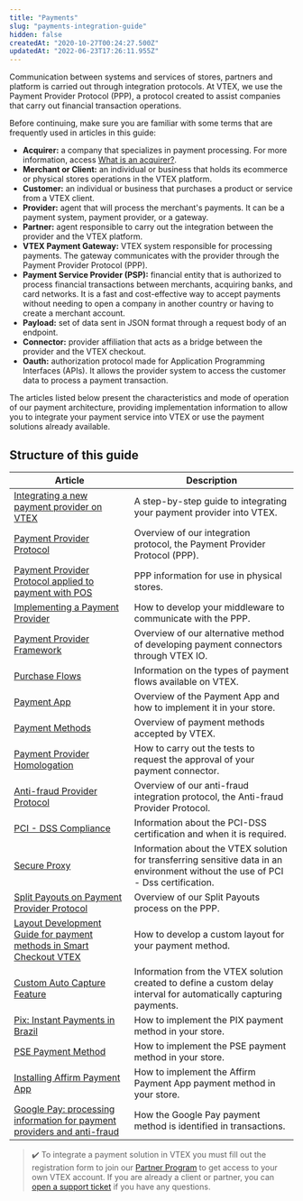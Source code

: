 ```yaml
---
title: "Payments"
slug: "payments-integration-guide"
hidden: false
createdAt: "2020-10-27T00:24:27.500Z"
updatedAt: "2022-06-23T17:26:11.955Z"
---
```

Communication between systems and services of stores, partners and platform is carried out through integration protocols. At VTEX, we use the Payment Provider Protocol (PPP), a protocol created to assist companies that carry out financial transaction operations.

Before continuing, make sure you are familiar with some terms that are frequently used in articles in this guide:

* **Acquirer:** a company that specializes in payment processing. For more information, access [What is an acquirer?](https://help.vtex.com/en/tutorial/what-is-an-acquirer--7N1oRTG8dGmOiIugC0cs4E).
* **Merchant or Client:** an individual or business that holds its ecommerce or physical stores operations in the VTEX platform.
* **Customer:** an individual or business that purchases a product or service from a VTEX client.
* **Provider:** agent that will process the merchant's payments. It can be a payment system, payment provider, or a gateway.
* **Partner:**  agent responsible to carry out the integration between the provider and the VTEX platform.
* **VTEX Payment Gateway:** VTEX system responsible for processing payments. The gateway communicates with the provider through the Payment Provider Protocol (PPP).
* **Payment Service Provider (PSP):**  financial entity that is authorized to process financial transactions between merchants, acquiring banks, and card networks. It is a fast and cost-effective way to accept payments without needing to open a company in another country or having to create a merchant account.
* **Payload:** set of data sent in JSON format through a request body of an endpoint.
* **Connector:** provider affiliation that acts as a bridge between the provider and the VTEX checkout.
* **Oauth:** authorization protocol made for Application Programming Interfaces (APIs). It allows the provider system to access the customer data to process a payment transaction.

The articles listed below present the characteristics and mode of operation of our payment architecture, providing implementation information to allow you to integrate your payment service into VTEX or use the payment solutions already available.

## Structure of this guide

| Article                                                                                                                                                                                | Description                                                                                                                       |
| -------------------------------------------------------------------------------------------------------------------------------------------------------------------------------------- | --------------------------------------------------------------------------------------------------------------------------------- |
| [Integrating a new payment provider on VTEX](https://developers.vtex.com/docs/guides/integrating-a-new-payment-provider-on-vtex)                                                          | A step-by-step guide to integrating your payment provider into VTEX.                                                              |
| [Payment Provider Protocol](https://developers.vtex.com/docs/guides/payments-integration-payment-provider-protocol)                                                                       | Overview of our integration protocol, the Payment Provider Protocol (PPP).                                                        |
| [Payment Provider Protocol applied to payment with POS](https://developers.vtex.com/docs/guides/payments-integration-ppp-applied-to-pos)                                                  | PPP information for use in physical stores.                                                                                       |
| [Implementing a Payment Provider](https://developers.vtex.com/docs/guides/payments-integration-implementing-a-payment-provider)                                                           | How to develop your middleware to communicate with the PPP.                                                                       |
| [Payment Provider Framework](https://developers.vtex.com/docs/guides/payments-integration-payment-provider-framework)                                                                     | Overview of our alternative method of developing payment connectors through VTEX IO.                                              |
| [Purchase Flows](https://developers.vtex.com/docs/guides/payments-integration-purchase-flows)                                                                                             | Information on the types of payment flows available on VTEX.                                                                      |
| [Payment App](https://developers.vtex.com/docs/guides/payments-integration-payment-app)                                                                                                   | Overview of the Payment App and how to implement it in your store.                                                                |
| [Payment Methods](https://developers.vtex.com/docs/guides/payments-integration-payment-methods)                                                                                           | Overview of payment methods accepted by VTEX.                                                                                     |
| [Payment Provider Homologation](https://developers.vtex.com/docs/guides/payments-integration-payment-provider-homologation)                                                               | How to carry out the tests to request the approval of your payment connector.                                                     |
| [Anti-fraud Provider Protocol](https://developers.vtex.com/docs/guides/how-the-integration-protocol-between-vtex-and-antifraud-companies-works)                                           | Overview of our anti-fraud integration protocol, the Anti-fraud Provider Protocol.                                                |
| [PCI - DSS Compliance](https://developers.vtex.com/docs/guides/payments-integration-pci-dss-compliance)                                                                                   | Information about the PCI-DSS certification and when it is required.                                                              |
| [Secure Proxy](https://developers.vtex.com/docs/guides/payments-integration-secure-proxy)                                                                                                 | Information about the VTEX solution for transferring sensitive data in an environment without the use of PCI - Dss certification. |
| [Split Payouts on Payment Provider Protocol](https://developers.vtex.com/docs/guides/split-payouts-on-payment-provider-protocol)                                                          | Overview of our Split Payouts process on the PPP.                                                                                 |
| [Layout Development Guide for payment methods in Smart Checkout VTEX](https://developers.vtex.com/docs/guides/layout-development-guide-for-payment-methods-in-smart-checkout-vtex)        | How to develop a custom layout for your payment method.                                                                           |
| [Custom Auto Capture Feature](https://developers.vtex.com/docs/guides/custom-auto-capture-feature)                                                                                        | Information from the VTEX solution created to define a custom delay interval for automatically capturing payments.                |
| [Pix: Instant Payments in Brazil](https://developers.vtex.com/docs/guides/payments-integration-pix-instant-payments-in-brazil)                                                            | How to implement the PIX payment method in your store.                                                                            |
| [PSE Payment Method](https://developers.vtex.com/docs/guides/pse-payment-method)                                                                                                          | How to implement the PSE payment method in your store.                                                                            |
| [Installing Affirm Payment App](https://developers.vtex.com/docs/guides/installing-affirm-payment-app-1)                                                                                  | How to implement the Affirm Payment App payment method in your store.                                                             |
| [Google Pay: processing information for payment providers and anti-fraud](https://developers.vtex.com/docs/guides/google-pay-processing-information-for-payment-providers-and-anti-fraud) | How the Google Pay payment method is identified in transactions.                                                                  |

> ✔️ To integrate a payment solution in VTEX you must fill out the registration form to join our [Partner Program](https://vtex.com/us-en/partner/) to get access to your own VTEX account. If you are already a client or partner, you can [open a support ticket](https://help.vtex.com/en/tutorial/opening-tickets-to-vtex-support--16yOEqpO32UQYygSmMSSAM) if you have any questions.
